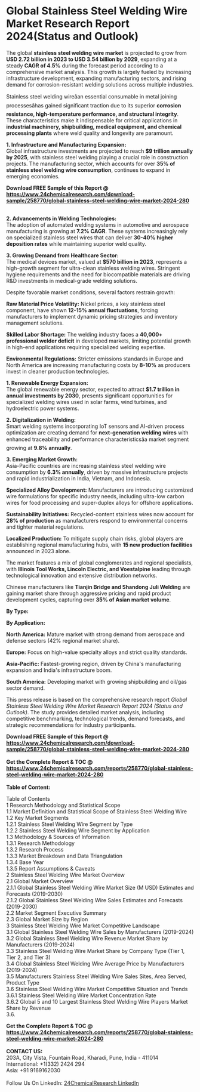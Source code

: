 <h1>Global Stainless Steel Welding Wire Market Research Report 2024(Status and Outlook)</h1><p>The global <strong>stainless steel welding wire market</strong> is projected to grow from <strong>USD 2.72 billion in 2023 to USD 3.54 billion by 2029</strong>, expanding at a steady <strong>CAGR of 4.5%</strong> during the forecast period according to a comprehensive market analysis. This growth is largely fueled by increasing infrastructure development, expanding manufacturing sectors, and rising demand for corrosion-resistant welding solutions across multiple industries.</p><p>Stainless steel welding wireâan essential consumable in metal joining processesâhas gained significant traction due to its superior <strong>corrosion resistance, high-temperature performance, and structural integrity</strong>. These characteristics make it indispensable for critical applications in <strong>industrial machinery, shipbuilding, medical equipment, and chemical processing plants</strong> where weld quality and longevity are paramount.</p><p><strong>1. Infrastructure and Manufacturing Expansion:</strong><br>
Global infrastructure investments are projected to reach <strong>$9 trillion annually by 2025</strong>, with stainless steel welding playing a crucial role in construction projects. The manufacturing sector, which accounts for over <strong>35% of stainless steel welding wire consumption</strong>, continues to expand in emerging economies.</p><div><b>Download FREE Sample of this Report @ 
            <a href="https://www.24chemicalresearch.com/download-sample/258770/global-stainless-steel-welding-wire-market-2024-280">
            https://www.24chemicalresearch.com/download-sample/258770/global-stainless-steel-welding-wire-market-2024-280</a></b></div><br><p><strong>2. Advancements in Welding Technologies:</strong><br>
The adoption of automated welding systems in automotive and aerospace manufacturing is growing at <strong>7.2% CAGR</strong>. These systems increasingly rely on specialized stainless steel wires that can deliver <strong>30-40% higher deposition rates</strong> while maintaining superior weld quality.</p><p><strong>3. Growing Demand from Healthcare Sector:</strong><br>
The medical devices market, valued at <strong>$570 billion in 2023</strong>, represents a high-growth segment for ultra-clean stainless welding wires. Stringent hygiene requirements and the need for biocompatible materials are driving R&amp;D investments in medical-grade welding solutions.</p><p>Despite favorable market conditions, several factors restrain growth:</p><p><strong>Raw Material Price Volatility:</strong> Nickel prices, a key stainless steel component, have shown <strong>12-15% annual fluctuations</strong>, forcing manufacturers to implement dynamic pricing strategies and inventory management solutions.</p><p><strong>Skilled Labor Shortage:</strong> The welding industry faces a <strong>40,000+ professional welder deficit</strong> in developed markets, limiting potential growth in high-end applications requiring specialized welding expertise.</p><p><strong>Environmental Regulations:</strong> Stricter emissions standards in Europe and North America are increasing manufacturing costs by <strong>8-10%</strong> as producers invest in cleaner production technologies.</p><p><strong>1. Renewable Energy Expansion:</strong><br>
The global renewable energy sector, expected to attract <strong>$1.7 trillion in annual investments by 2030</strong>, presents significant opportunities for specialized welding wires used in solar farms, wind turbines, and hydroelectric power systems.</p><p><strong>2. Digitalization in Welding:</strong><br>
Smart welding systems incorporating IoT sensors and AI-driven process optimization are creating demand for <strong>next-generation welding wires</strong> with enhanced traceability and performance characteristicsâa market segment growing at <strong>9.8% annually</strong>.</p><p><strong>3. Emerging Market Growth:</strong><br>
Asia-Pacific countries are increasing stainless steel welding wire consumption by <strong>6.3% annually</strong>, driven by massive infrastructure projects and rapid industrialization in India, Vietnam, and Indonesia.</p><p><strong>Specialized Alloy Development:</strong> Manufacturers are introducing customized wire formulations for specific industry needs, including ultra-low carbon wires for food processing and super-duplex alloys for offshore applications.</p><p><strong>Sustainability Initiatives:</strong> Recycled-content stainless wires now account for <strong>28% of production</strong> as manufacturers respond to environmental concerns and tighter material regulations.</p><p><strong>Localized Production:</strong> To mitigate supply chain risks, global players are establishing regional manufacturing hubs, with <strong>15 new production facilities</strong> announced in 2023 alone.</p><p>The market features a mix of global conglomerates and regional specialists, with <strong>Illinois Tool Works, Lincoln Electric, and Voestalpine</strong> leading through technological innovation and extensive distribution networks.</p><p>Chinese manufacturers like <strong>Tianjin Bridge and Shandong Juli Welding</strong> are gaining market share through aggressive pricing and rapid product development cycles, capturing over <strong>35% of Asian market volume</strong>.</p><p><strong>By Type:</strong></p><p><strong>By Application:</strong></p><p><strong>North America:</strong> Mature market with strong demand from aerospace and defense sectors (42% regional market share).</p><p><strong>Europe:</strong> Focus on high-value specialty alloys and strict quality standards.</p><p><strong>Asia-Pacific:</strong> Fastest-growing region, driven by China's manufacturing expansion and India's infrastructure boom.</p><p><strong>South America:</strong> Developing market with growing shipbuilding and oil/gas sector demand.</p><p>This press release is based on the comprehensive research report <em>Global Stainless Steel Welding Wire Market Research Report 2024 (Status and Outlook)</em>. The study provides detailed market analysis, including competitive benchmarking, technological trends, demand forecasts, and strategic recommendations for industry participants.</p><div><b>Download FREE Sample of this Report @ 
            <a href="https://www.24chemicalresearch.com/download-sample/258770/global-stainless-steel-welding-wire-market-2024-280">
            https://www.24chemicalresearch.com/download-sample/258770/global-stainless-steel-welding-wire-market-2024-280</a></b></div><br><div><b>Get the Complete Report & TOC @ 
            <a href="https://www.24chemicalresearch.com/reports/258770/global-stainless-steel-welding-wire-market-2024-280">
            https://www.24chemicalresearch.com/reports/258770/global-stainless-steel-welding-wire-market-2024-280</a></b></div><br>
            <b>Table of Content:</b><p>Table of Contents<br />
1 Research Methodology and Statistical Scope<br />
1.1 Market Definition and Statistical Scope of Stainless Steel Welding Wire<br />
1.2 Key Market Segments<br />
1.2.1 Stainless Steel Welding Wire Segment by Type<br />
1.2.2 Stainless Steel Welding Wire Segment by Application<br />
1.3 Methodology & Sources of Information<br />
1.3.1 Research Methodology<br />
1.3.2 Research Process<br />
1.3.3 Market Breakdown and Data Triangulation<br />
1.3.4 Base Year<br />
1.3.5 Report Assumptions & Caveats<br />
2 Stainless Steel Welding Wire Market Overview<br />
2.1 Global Market Overview<br />
2.1.1 Global Stainless Steel Welding Wire Market Size (M USD) Estimates and Forecasts (2019-2030)<br />
2.1.2 Global Stainless Steel Welding Wire Sales Estimates and Forecasts (2019-2030)<br />
2.2 Market Segment Executive Summary<br />
2.3 Global Market Size by Region<br />
3 Stainless Steel Welding Wire Market Competitive Landscape<br />
3.1 Global Stainless Steel Welding Wire Sales by Manufacturers (2019-2024)<br />
3.2 Global Stainless Steel Welding Wire Revenue Market Share by Manufacturers (2019-2024)<br />
3.3 Stainless Steel Welding Wire Market Share by Company Type (Tier 1, Tier 2, and Tier 3)<br />
3.4 Global Stainless Steel Welding Wire Average Price by Manufacturers (2019-2024)<br />
3.5 Manufacturers Stainless Steel Welding Wire Sales Sites, Area Served, Product Type<br />
3.6 Stainless Steel Welding Wire Market Competitive Situation and Trends<br />
3.6.1 Stainless Steel Welding Wire Market Concentration Rate<br />
3.6.2 Global 5 and 10 Largest Stainless Steel Welding Wire Players Market Share by Revenue<br />
3.6.</p><div><b>Get the Complete Report & TOC @ 
            <a href="https://www.24chemicalresearch.com/reports/258770/global-stainless-steel-welding-wire-market-2024-280">
            https://www.24chemicalresearch.com/reports/258770/global-stainless-steel-welding-wire-market-2024-280</a></b></div><br><b>CONTACT US:</b><br>
            203A, City Vista, Fountain Road, Kharadi, Pune, India - 411014<br>
            International: +1(332) 2424 294<br>
            Asia: +91 9169162030 <br><br>
            Follow Us On LinkedIn: <a href="https://www.linkedin.com/company/24chemicalresearch/">24ChemicalResearch LinkedIn</a>